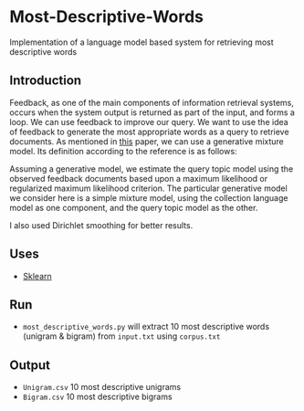 # Most-Descriptive-Words
Implementation of a language model based system for retrieving most descriptive words

## Introduction
Feedback, as one of the main components of information retrieval systems, occurs when the system output is returned as part of the input, and forms a loop. We can use feedback to improve our query. We want to use the idea of feedback to generate the most appropriate words as a query to retrieve documents.
As mentioned in [this](https://dl.acm.org/citation.cfm?id=502654) paper, we can use a generative mixture model. Its definition according to the reference is as follows: 

Assuming a generative model, we estimate the query topic model using the observed feedback documents based upon a maximum likelihood or regularized maximum likelihood criterion. The particular generative model we consider here is a simple mixture model, using the collection language model as one component, and the query topic model as the other. 

I also used Dirichlet smoothing for better results.

## Uses
 - [Sklearn](http://scikit-learn.org/stable/)

## Run
 - `most_descriptive_words.py` will extract 10 most descriptive words (unigram & bigram) from `input.txt` using `corpus.txt`

## Output
 - `Unigram.csv` 10 most descriptive unigrams
 - `Bigram.csv`  10 most descriptive bigrams
